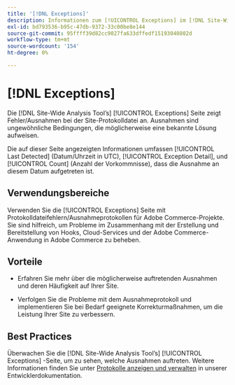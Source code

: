 ```yaml
---
title: '[!DNL Exceptions]'
description: Informationen zum [!UICONTROL Exceptions] im [!DNL Site-Wide Analysis Tool], wann sie verwendet werden sollte, deren Vorteile und Best Practices.
exl-id: bd793536-b95c-47db-9372-33c00be8e144
source-git-commit: 95ffff39d82cc9027fa633dffedf15193040802d
workflow-type: tm+mt
source-wordcount: '154'
ht-degree: 0%

---
```


# [!DNL Exceptions]

Die [!DNL Site-Wide Analysis Tool’s] [!UICONTROL Exceptions] Seite zeigt Fehler/Ausnahmen bei der Site-Protokolldatei an. Ausnahmen sind ungewöhnliche Bedingungen, die möglicherweise eine bekannte Lösung aufweisen.

Die auf dieser Seite angezeigten Informationen umfassen [!UICONTROL Last Detected] (Datum/Uhrzeit in UTC), [!UICONTROL Exception Detail], und [!UICONTROL Count] (Anzahl der Vorkommnisse), dass die Ausnahme an diesem Datum aufgetreten ist.

## Verwendungsbereiche

Verwenden Sie die [!UICONTROL Exceptions] Seite mit Protokolldateifehlern/Ausnahmeprotokollen für Adobe Commerce-Projekte. Sie sind hilfreich, um Probleme im Zusammenhang mit der Erstellung und Bereitstellung von Hooks, Cloud-Services und der Adobe Commerce-Anwendung in Adobe Commerce zu beheben.

## Vorteile

* Erfahren Sie mehr über die möglicherweise auftretenden Ausnahmen und deren Häufigkeit auf Ihrer Site.

* Verfolgen Sie die Probleme mit dem Ausnahmeprotokoll und implementieren Sie bei Bedarf geeignete Korrekturmaßnahmen, um die Leistung Ihrer Site zu verbessern.

## Best Practices

Überwachen Sie die [!DNL Site-Wide Analysis Tool’s] [!UICONTROL Exceptions] -Seite, um zu sehen, welche Ausnahmen auftreten. Weitere Informationen finden Sie unter [Protokolle anzeigen und verwalten](https://devdocs.magento.com/cloud/project/log-locations.html) in unserer Entwicklerdokumentation.
